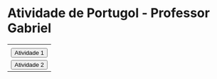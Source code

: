 # Atividade de Portugol - Professor Gabriel

<html>
<head>
</head>
<body>
<table>
<tr><td>
</td></tr>
<tr><td>
<a href="https://raw.githubusercontent.com/guiihcolusso/AtividadePortugol/main/Atividade%201.por"><button>Atividade 1</button>
</td></tr>
<tr><td>
 <a href="https://raw.githubusercontent.com/guiihcolusso/AtividadePortugol/main/Atividade%202.por"><button>Atividade 2</button>
</td></tr>
</table>
</body>
